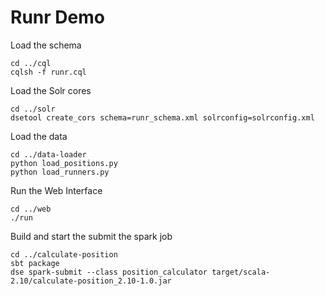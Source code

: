 # Runr Demo

Load the schema
```
cd ../cql
cqlsh -f runr.cql
```

Load the Solr cores
```
cd ../solr
dsetool create_cors schema=runr_schema.xml solrconfig=solrconfig.xml
```

Load the data
```
cd ../data-loader
python load_positions.py
python load_runners.py
```

Run the Web Interface
```
cd ../web
./run
```

Build and start the submit the spark job
```
cd ../calculate-position
sbt package
dse spark-submit --class position_calculator target/scala-2.10/calculate-position_2.10-1.0.jar
```
